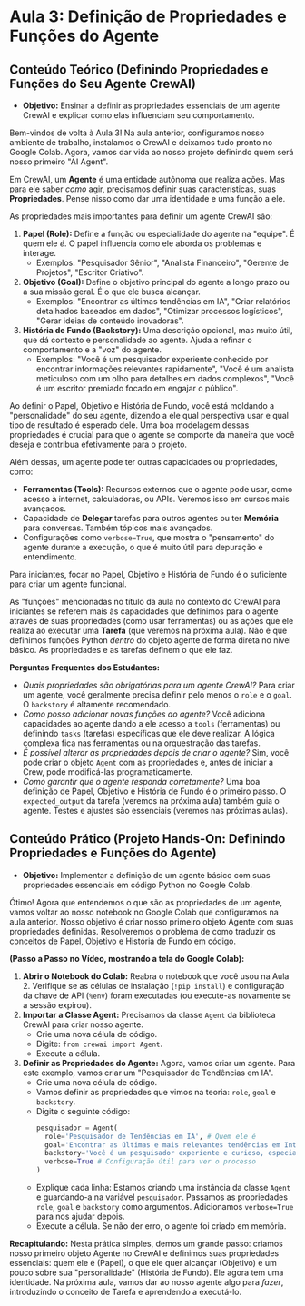 # Aula 3: Definição de Propriedades e Funções do Agente

## Conteúdo Teórico (Definindo Propriedades e Funções do Seu Agente CrewAI)

*   **Objetivo:** Ensinar a definir as propriedades essenciais de um agente CrewAI e explicar como elas influenciam seu comportamento.

Bem-vindos de volta à Aula 3! Na aula anterior, configuramos nosso ambiente de trabalho, instalamos o CrewAI e deixamos tudo pronto no Google Colab. Agora, vamos dar vida ao nosso projeto definindo quem será nosso primeiro "AI Agent".

Em CrewAI, um **Agente** é uma entidade autônoma que realiza ações. Mas para ele saber *como* agir, precisamos definir suas características, suas **Propriedades**. Pense nisso como dar uma identidade e uma função a ele.

As propriedades mais importantes para definir um agente CrewAI são:
1.  **Papel (Role):** Define a função ou especialidade do agente na "equipe". É quem ele *é*. O papel influencia como ele aborda os problemas e interage.
    *   Exemplos: "Pesquisador Sênior", "Analista Financeiro", "Gerente de Projetos", "Escritor Criativo".
2.  **Objetivo (Goal):** Define o objetivo principal do agente a longo prazo ou a sua missão geral. É o que ele busca alcançar.
    *   Exemplos: "Encontrar as últimas tendências em IA", "Criar relatórios detalhados baseados em dados", "Otimizar processos logísticos", "Gerar ideias de conteúdo inovadoras".
3.  **História de Fundo (Backstory):** Uma descrição opcional, mas muito útil, que dá contexto e personalidade ao agente. Ajuda a refinar o comportamento e a "voz" do agente.
    *   Exemplos: "Você é um pesquisador experiente conhecido por encontrar informações relevantes rapidamente", "Você é um analista meticuloso com um olho para detalhes em dados complexos", "Você é um escritor premiado focado em engajar o público".

Ao definir o Papel, Objetivo e História de Fundo, você está moldando a "personalidade" do seu agente, dizendo a ele qual perspectiva usar e qual tipo de resultado é esperado dele. Uma boa modelagem dessas propriedades é crucial para que o agente se comporte da maneira que você deseja e contribua efetivamente para o projeto.

Além dessas, um agente pode ter outras capacidades ou propriedades, como:
*   **Ferramentas (Tools):** Recursos externos que o agente pode usar, como acesso à internet, calculadoras, ou APIs. Veremos isso em cursos mais avançados.
*   Capacidade de **Delegar** tarefas para outros agentes ou ter **Memória** para conversas. Também tópicos mais avançados.
*   Configurações como `verbose=True`, que mostra o "pensamento" do agente durante a execução, o que é muito útil para depuração e entendimento.

Para iniciantes, focar no Papel, Objetivo e História de Fundo é o suficiente para criar um agente funcional.

As "funções" mencionadas no título da aula no contexto do CrewAI para iniciantes se referem mais às capacidades que definimos para o agente através de suas propriedades (como usar ferramentas) ou as ações que ele realiza ao executar uma **Tarefa** (que veremos na próxima aula). Não é que definimos funções Python *dentro* do objeto agente de forma direta no nível básico. As propriedades e as tarefas definem o que ele faz.

**Perguntas Frequentes dos Estudantes:**
*   *Quais propriedades são obrigatórias para um agente CrewAI?* Para criar um agente, você geralmente precisa definir pelo menos o `role` e o `goal`. O `backstory` é altamente recomendado.
*   *Como posso adicionar novas funções ao agente?* Você adiciona capacidades ao agente dando a ele acesso a `tools` (ferramentas) ou definindo `tasks` (tarefas) específicas que ele deve realizar. A lógica complexa fica nas ferramentas ou na orquestração das tarefas.
*   *É possível alterar as propriedades depois de criar o agente?* Sim, você pode criar o objeto `Agent` com as propriedades e, antes de iniciar a Crew, pode modificá-las programaticamente.
*   *Como garantir que o agente responda corretamente?* Uma boa definição de Papel, Objetivo e História de Fundo é o primeiro passo. O `expected_output` da tarefa (veremos na próxima aula) também guia o agente. Testes e ajustes são essenciais (veremos nas próximas aulas).

## Conteúdo Prático (Projeto Hands-On: Definindo Propriedades e Funções do Agente)

*   **Objetivo:** Implementar a definição de um agente básico com suas propriedades essenciais em código Python no Google Colab.

Ótimo! Agora que entendemos o que são as propriedades de um agente, vamos voltar ao nosso notebook no Google Colab que configuramos na aula anterior. Nosso objetivo é criar nosso primeiro objeto Agente com suas propriedades definidas. Resolveremos o problema de como traduzir os conceitos de Papel, Objetivo e História de Fundo em código.

**(Passo a Passo no Vídeo, mostrando a tela do Google Colab):**
1.  **Abrir o Notebook do Colab:** Reabra o notebook que você usou na Aula 2. Verifique se as células de instalação (`!pip install`) e configuração da chave de API (`%env`) foram executadas (ou execute-as novamente se a sessão expirou).
2.  **Importar a Classe Agent:** Precisamos da classe `Agent` da biblioteca CrewAI para criar nosso agente.
    *   Crie uma nova célula de código.
    *   Digite: `from crewai import Agent`.
    *   Execute a célula.
3.  **Definir as Propriedades do Agente:** Agora, vamos criar um agente. Para este exemplo, vamos criar um "Pesquisador de Tendências em IA".
    *   Crie uma nova célula de código.
    *   Vamos definir as propriedades que vimos na teoria: `role`, `goal` e `backstory`.
    *   Digite o seguinte código:
        ```python
        pesquisador = Agent(
          role='Pesquisador de Tendências em IA', # Quem ele é
          goal='Encontrar as últimas e mais relevantes tendências em Inteligência Artificial para 2025', # O que ele busca
          backstory='Você é um pesquisador experiente e curioso, especializado em identificar novidades e avanços no campo da Inteligência Artificial. Sua paixão é descobrir o futuro da IA.', # Contexto e personalidade
          verbose=True # Configuração útil para ver o processo
        )
        ```
    *   Explique cada linha: Estamos criando uma instância da classe `Agent` e guardando-a na variável `pesquisador`. Passamos as propriedades `role`, `goal` e `backstory` como argumentos. Adicionamos `verbose=True` para nos ajudar depois.
    *   Execute a célula. Se não der erro, o agente foi criado em memória.

**Recapitulando:** Nesta prática simples, demos um grande passo: criamos nosso primeiro objeto Agente no CrewAI e definimos suas propriedades essenciais: quem ele é (Papel), o que ele quer alcançar (Objetivo) e um pouco sobre sua "personalidade" (História de Fundo). Ele agora tem uma identidade.
Na próxima aula, vamos dar ao nosso agente algo para *fazer*, introduzindo o conceito de Tarefa e aprendendo a executá-lo.